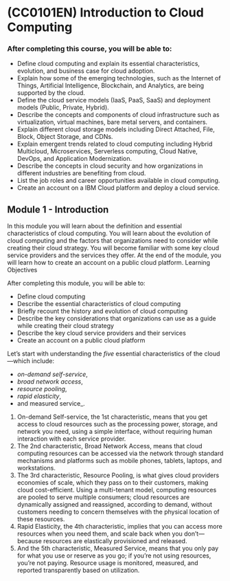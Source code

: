 # (CC0101EN) Introduction to Cloud Computing

### After completing this course, you will be able to: 

*   Define cloud computing and explain its essential characteristics, evolution, and business case for cloud adoption.
*   Explain how some of the emerging technologies, such as the Internet of Things, Artificial Intelligence, Blockchain, and Analytics, are being supported by the cloud.
*   Define the cloud service models (IaaS, PaaS, SaaS) and deployment models (Public, Private, Hybrid).
*   Describe the concepts and components of cloud infrastructure such as virtualization, virtual machines, bare metal servers, and containers.
*   Explain different cloud storage models including Direct Attached, File, Block, Object Storage, and CDNs.
*   Explain emergent trends related to cloud computing including Hybrid Multicloud, Microservices, Serverless computing, Cloud Native, DevOps, and Application Modernization.
*   Describe the concepts in cloud security and how organizations in different industries are benefiting from cloud.
*   List the job roles and career opportunities available in cloud computing.
*   Create an account on a IBM Cloud platform and deploy a cloud service.

## Module 1 - Introduction

In this module you will learn about the definition and essential characteristics of cloud computing. You will learn about the evolution of cloud computing and the factors that organizations need to consider while creating their cloud strategy. You will become familiar with some key cloud service providers and the services they offer. At the end of the module, you will learn how to create an account on a public cloud platform.
Learning Objectives

After completing this module, you will be able to:

*    Define cloud computing
*    Describe the essential characteristics of cloud computing
*    Briefly recount the history and evolution of cloud computing
*    Describe the key considerations that organizations can use as a guide while creating their cloud strategy
*    Describe the key cloud service providers and their services
*    Create an account on a public cloud platform

Let’s start with understanding the _five_ essential characteristics of the cloud—which include:
* _on-demand self-service_, 
* _broad network access_, 
* _resource pooling_, 
* _rapid elasticity_,
* and measured service_.

1. On-demand Self-service, the 1st characteristic, means that you get access to cloud resources such as the processing power, storage, and network you need, using a  simple interface, without requiring human interaction with each service provider.
2. The 2nd characteristic, Broad Network Access, means that cloud computing resources can be accessed via the network through standard mechanisms and platforms such as mobile phones, tablets, laptops, and workstations.
3. The 3rd characteristic, Resource Pooling, is what gives cloud providers economies of scale, which they pass on to their customers, making cloud cost-efficient.
Using a multi-tenant model, computing resources are pooled to serve multiple consumers; cloud resources are dynamically assigned and reassigned, according to demand, without customers needing to concern themselves with the physical location of these resources.
4. Rapid Elasticity, the 4th characteristic, implies that you can access more resources when you need them, and scale back when you don’t—because resources are elastically provisioned and released.
5. And the 5th characteristic, Measured Service, means that you only pay for what you use or reserve as you go; if you’re not using resources, you’re not paying.
Resource usage is monitored, measured, and reported transparently based on utilization.

